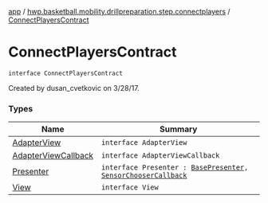 [app](../../index.md) / [hwp.basketball.mobility.drillpreparation.step.connectplayers](../index.md) / [ConnectPlayersContract](.)

# ConnectPlayersContract

`interface ConnectPlayersContract`

Created by dusan_cvetkovic on 3/28/17.

### Types

| Name | Summary |
|---|---|
| [AdapterView](-adapter-view/index.md) | `interface AdapterView` |
| [AdapterViewCallback](-adapter-view-callback/index.md) | `interface AdapterViewCallback` |
| [Presenter](-presenter/index.md) | `interface Presenter : `[`BasePresenter`](../../hwp.basketball.mobility/-base-presenter/index.md)`, `[`SensorChooserCallback`](../../hwp.basketball.mobility.device.sensor.sensortile.sensortilescan/-sensors-dialog/-sensor-chooser-callback/index.md) |
| [View](-view/index.md) | `interface View` |
